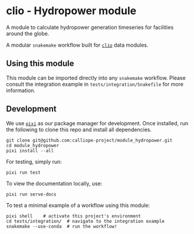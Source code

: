 # clio - Hydropower module

A module to calculate hydropower generation timeseries for facilities around the globe.

A modular `snakemake` workflow built for [`clio`](https://clio.readthedocs.io/) data modules.

## Using this module

This module can be imported directly into any `snakemake` workflow.
Please consult the integration example in `tests/integration/Snakefile` for more information.

## Development

We use [`pixi`](https://pixi.sh/) as our package manager for development.
Once installed, run the following to clone this repo and install all dependencies.

```shell
git clone git@github.com:calliope-project/module_hydropower.git
cd module_hydropower
pixi install --all
```

For testing, simply run:

```shell
pixi run test
```

To view the documentation locally, use:

```shell
pixi run serve-docs
```

To test a minimal example of a workflow using this module:

```shell
pixi shell    # activate this project's environment
cd tests/integration/  # navigate to the integration example
snakemake --use-conda  # run the workflow!
```
